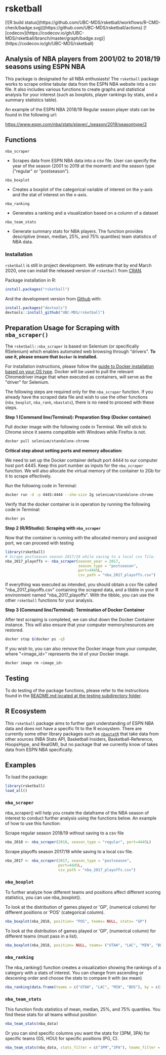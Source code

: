 <!-- README.md is generated from README.Rmd. Please edit that file -->
rsketball
=========

<!-- badges: start --> [![R build status](https://github.com/UBC-MDS/rsketball/workflows/R-CMD-check/badge.svg)](https://github.com/UBC-MDS/rsketball/actions) [![codecov](https://codecov.io/gh/UBC-MDS/rsketball/branch/master/graph/badge.svg)](https://codecov.io/gh/UBC-MDS/rsketball) <!-- badges: end -->

Analysis of NBA players from 2001/02 to 2018/19 seasons using ESPN NBA
----------------------------------------------------------------------

This package is designated for all NBA enthusiasts! The `rsketball` package works to scrape online tabular data from the ESPN NBA website into a csv file. It also includes various functions to create graphs and statistical analysis for your interest (such as boxplots, player rankings by stats, and a summary statistics table).

An example of the ESPN NBA 2018/19 Regular season player stats can be found in the following url:

<https://www.espn.com/nba/stats/player/_/season/2019/seasontype/2>

Functions
---------

`nba_scraper`

-   Scrapes data from ESPN NBA data into a csv file. User can specify the year of the season (2001 to 2019 at the moment) and the season type ("regular" or "postseason").

`nba_boxplot`

-   Creates a boxplot of the categorical variable of interest on the y-axis and the stat of interest on the x-axis.

`nba_ranking`

-   Generates a ranking and a visualization based on a column of a dataset

`nba_team_stats`

-   Generate summary stats for NBA players. The function provides descriptive (mean, median, 25%, and 75% quantiles) team statistics of NBA data.

### Installation

`rsketball` is still in project development. We estimate that by end March 2020, one can install the released version of `rsketball` from [CRAN](https://cran.r-project.org/).

Package installation in R:

``` r
install.packages("rsketball")
```

And the development version from [Github](https://github.com/) with:

``` r
install.packages("devtools")
devtools::install_github("UBC-MDS/rsketball")
```

Preparation Usage for Scraping with `nba_scraper()`
---------------------------------------------------

The `rsketball::nba_scraper` is based on Selenium (or specifically RSelenium) which enables automated web browsing through "drivers". **To use it, please ensure that `Docker` is installed.**

For installation instructions, please follow the [guide to Docker installation based on your OS type](https://ubc-mds.github.io/resources_pages/installation_instructions/). Docker will be used to pull the relevant Chromedriver image that when executed as containers, will serve as the "driver" for Selenium.

The following steps are required only for the `nba_scraper` function. If you already have the scraped data file and wish to use the other functions (`nba_boxplot`, `nba_rank`, `nbastats`), there is no need to proceed with these steps.

**Step 1 (Command line/Terminal): Preparation Step (Docker container)**

Pull docker image with the following code in Terminal. We will stick to Chrome since it seems compatible with Windows while Firefox is not.

``` sh
docker pull selenium/standalone-chrome
```

**Critical step about setting ports and memory allocation:**

We need to set up the Docker container default port 4444 to our computer host port 4445. Keep this port number as inputs for the `nba_scraper` function. We will also allocate the virtual memory of the container to 2Gb for it to scrape effectively.

Run the following code in Terminal:

``` sh
docker run -d -p 4445:4444 --shm-size 2g selenium/standalone-chrome
```

Verify that the docker container is in operation by running the following code in Terminal:

``` sh
docker ps 
```

**Step 2 (R/RStudio): Scraping with `nba_scraper`**

Now that the container is running with the allocated memory and assigned port, we can proceed with testing

``` r
library(rsketball)
# Scrape postseason season 2017/18 while saving to a local csv file.
nba_2017_playoffs <- nba_scraper(season_year = 2017, 
                                 season_type = "postseason",
                                 port=4445L,
                                 csv_path = "nba_2017_playoffs.csv")
```

If everything was executed as intended, you should obtain a csv file called "nba\_2017\_playoffs.csv" containing the scraped data, and a tibble in your R environment named "nba\_2017\_playoffs". With the tibble, you can use the other `rsketball` functions for your analysis.

**Step 3 (Command line/Terminal): Termination of Docker Container**

After test scraping is completed, we can shut down the Docker Container instance. This will also ensure that your computer memory/resources are restored.

``` sh
docker stop $(docker ps -q)
```

If you wish to, you can also remove the Docker image from your computer, where "<image_id>" represents the id of your Docker image.

``` sh
docker image rm <image_id>
```

Testing
-------

To do testing of the package functions, please refer to the instructions found in the [README.md located at the testing subdirectory folder](https://github.com/UBC-MDS/rsketball/blob/master/tests/README.md).

R Ecosystem
-----------

This `rsketball` package aims to further gain understanding of ESPN NBA data and does not have a specific fit to the R ecosystem. There are currently some other library packages such as [`nbastatR`](https://www.rdocumentation.org/packages/nbastatR/versions/0.1.10131) that take data from other sources (NBA Stats API, Basketball Insiders, Basketball-Reference, HoopsHype, and RealGM), but no package that we currently know of takes data from ESPN NBA specifically.

Examples
--------

To load the package:

``` r
library(rsketball)
load_all()
```

### `nba_scraper`

nba\_scraper() will help you create the dataframe of the NBA season of interest to conduct further analysis using the functions below. An example of how to use this function:

Scrape regular season 2018/19 without saving to a csv file

``` r
nba_2018 <- nba_scraper(2018, season_type = "regular", port=4445L)
```

Scrape playoffs season 2017/18 while saving to a local csv file.

``` r
nba_2017 <- nba_scraper(2017, season_type = "postseason",
                        port=4445L,
                        csv_path = "nba_2017_playoffs.csv")
```

### `nba_boxplot`

To further analyze how different teams and positions affect different scoring statistics, you can use nba\_boxplot().

To look at the distribution of games played or 'GP', (numerical column) for different positions or 'POS' (categorical column).

``` r
nba_boxplot(nba_2018, position= "POS", teams= NULL, stats= "GP")
```

To look at the distribution of games played or 'GP', (numerical column) for different teams (must pass in a list).

``` r
nba_boxplot(nba_2018, position= NULL, teams= ("UTAH", "LAC", "MIN", "BOS"), stats= "GP")
```

### `nba_ranking`

The nba\_ranking() function creates a visualization showing the rankings of a category with a stats of interest. You can change from ascending or descening order and choose the stats to compare it with (ex mean)

``` r
nba_ranking(data.frame(teams = c("UTAH", "LAC", "MIN", "BOS"), by = c(3, 2, 1)), teams, by, 2, TRUE, mean)
```

### `nba_team_stats`

This function finds statistics of mean, median, 25%, and 75% quantiles. You find these stats for all teams without position

``` r
nba_team_stats(nba_data)
```

Or you can sind specific columns you want the stats for (3PM, 3PA) for specific teams (GS, HOU) for specific positions (PG, C).

``` r
nba_team_stats(nba_data, stats_filter = c("3PM","3PA"), teams_filter = c("GSW","HOU"), positions_filter = c("C","PG"))
```
